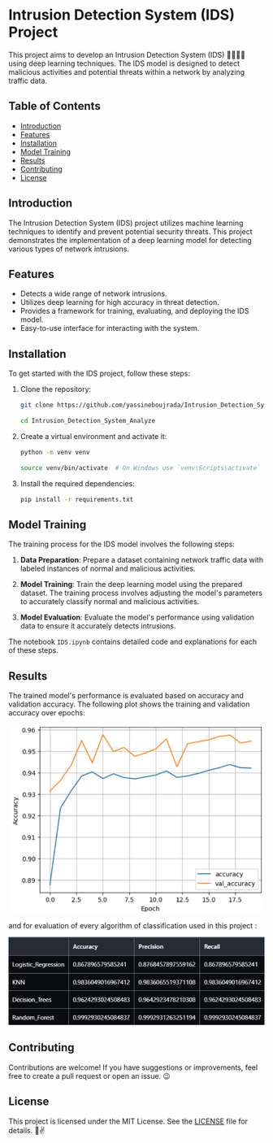 # Intrusion Detection System (IDS) Project

This project aims to develop an Intrusion Detection System (IDS) 🕵️‍♂️🕵️‍♂️ using deep learning techniques. The IDS model is designed to detect malicious activities and potential threats within a network by analyzing traffic data.

## Table of Contents

- [Introduction](#introduction)
- [Features](#features)
- [Installation](#installation)
- [Model Training](#model-training)
- [Results](#results)
- [Contributing](#contributing)
- [License](#license)

## Introduction

The Intrusion Detection System (IDS) project utilizes machine learning techniques to identify and prevent potential security threats. This project demonstrates the implementation of a deep learning model for detecting various types of network intrusions.

## Features

- Detects a wide range of network intrusions.
- Utilizes deep learning for high accuracy in threat detection.
- Provides a framework for training, evaluating, and deploying the IDS model.
- Easy-to-use interface for interacting with the system.

## Installation

To get started with the IDS project, follow these steps:

1. Clone the repository:
    ```bash
    git clone https://github.com/yassineboujrada/Intrusion_Detection_System_Analyze.git
    ```
    ```bash
    cd Intrusion_Detection_System_Analyze
    ```

2. Create a virtual environment and activate it:
    ```bash
    python -m venv venv
    ```
    ```bash
    source venv/bin/activate  # On Windows use `venv\Scripts\activate`
    ```

3. Install the required dependencies:
    ```bash
    pip install -r requirements.txt
    ```

## Model Training

The training process for the IDS model involves the following steps:

1. **Data Preparation**: Prepare a dataset containing network traffic data with labeled instances of normal and malicious activities.
   
2. **Model Training**: Train the deep learning model using the prepared dataset. The training process involves adjusting the model's parameters to accurately classify normal and malicious activities.

3. **Model Evaluation**: Evaluate the model's performance using validation data to ensure it accurately detects intrusions.

The notebook `IDS.ipynb` contains detailed code and explanations for each of these steps.

## Results

The trained model's performance is evaluated based on accuracy and validation accuracy. The following plot shows the training and validation accuracy over epochs:

![Accuracy Plot](https://github.com/yassineboujrada/Intrusion_Detection_System_Analyze/blob/main/docs/accuracy_plot.png)

and for evaluation of every algorithm of classification used in this project :

![Evalution](https://github.com/yassineboujrada/Intrusion_Detection_System_Analyze/blob/main/docs/evaluation.png)

## Contributing

Contributions are welcome! If you have suggestions or improvements, feel free to create a pull request or open an issue. 😉

## License

This project is licensed under the MIT License. See the [LICENSE](LICENCE) file for details. 💪✌️
